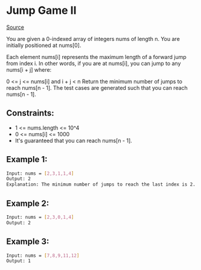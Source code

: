 # Jump Game II
[Source](https://leetcode.com/problems/jump-game-ii)

You are given a 0-indexed array of integers nums of length n. You are initially positioned at nums[0].

Each element nums[i] represents the maximum length of a forward jump from index i. In other words, if you are at nums[i], you can jump to any nums[i + j] where:

0 <= j <= nums[i] and
i + j < n
Return the minimum number of jumps to reach nums[n - 1]. The test cases are generated such that you can reach nums[n - 1].


## Constraints:

 - 1 <= nums.length <= 10^4
 - 0 <= nums[i] <= 1000
 - It's guaranteed that you can reach nums[n - 1].

## Example 1:
```sh
Input: nums = [2,3,1,1,4]
Output: 2
Explanation: The minimum number of jumps to reach the last index is 2. Jump 1 step from index 0 to 1, then 3 steps to the last index.
```

## Example 2:
```sh
Input: nums = [2,3,0,1,4]
Output: 2
```

## Example 3:
```sh
Input: nums = [7,8,9,11,12]
Output: 1
```
